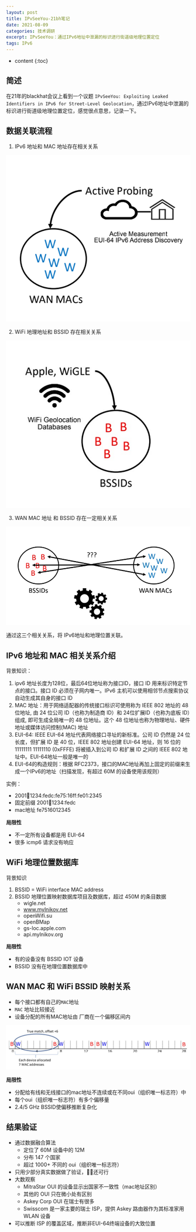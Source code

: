 ```yaml
---
layout: post
title: IPvSeeYou-21bh笔记
date: 2021-08-09
categories: 技术调研
excerpt: IPvSeeYou：通过IPv6地址中泄漏的标识进行街道级地理位置定位
tags: IPv6
---
```


* content
{:toc}

## 简述

在21年的blackhat会议上看到一个议题 `IPvSeeYou: Exploiting Leaked Identifiers in IPv6 for Street-Level Geolocation`，通过IPv6地址中泄漏的标识进行街道级地理位置定位，感觉很点意思，记录一下。

## 数据关联流程

1. IPv6 地址和 MAC 地址存在相关关系

![1628492391392](/img/IPvSeeYou/ca4f6742c3354f1bb35b3cb0ba7777d6.png)


2. WiFi 地理地址和 BSSID 存在相关关系 

![1628492450525](/img/IPvSeeYou/b65ef39abc884852b18326f807adf2de.png)

3. WAN MAC 地址 和 BSSID 存在一定相关关系

![1628492528407](/img/IPvSeeYou/dbc3af567750439482dd3c1df49de0a8.png)

通过这三个相关关系，将 IPv6地址和地理位置关联。

## IPv6 地址和 MAC 相关关系介绍

背景知识：

1. ipv6 地址长度为128位，最后64位地址称为接口ID，接口 ID 用来标识特定节点的接口。接口 ID 必须在子网内唯一。IPv6 主机可以使用相邻节点搜索协议自动生成其自身的接口 ID
2. MAC 地址：用于网络适配器的传统接口标识可使用称为 IEEE 802 地址的 48 位地址, 由 24 位公司 ID（也称为制造商 ID）和 24位扩展ID（也称为底板 ID）组成, 即可生成全局唯一的 48 位地址。这个 48 位地址也称为物理地址、硬件地址或媒体访问控制(MAC) 地址
3. EUI-64: IEEE EUI-64 地址代表网络接口寻址的新标准。公司 ID 仍然是 24 位长度，但扩展 ID 是 40 位，IEEE 802 地址创建 EUI-64 地址，则 16 位的 11111111 11111110 (0xFFFE) 将被插入到公司 ID 和扩展 ID 之间的 IEEE 802 地址中。EUI-64地址一般是唯一的
4. EUI-64的构造规则：根据 RFC2373，接口的MAC地址再加上固定的前缀来生成一个IPv6的地址（扫描发现，有超过 60M 的设备使用该规则）

实例：
* 2001:abcd:1234:fedc:fe75:16ff:fe01:2345
* 固定前缀 2001:abcd:1234:fedc
* mac地址 fe7516012345

**局限性**
* 不一定所有设备都是用 EUI-64
* 很多 icmp6 请求没有响应

## WiFi 地理位置数据库

背景知识

1. BSSID = WiFi interface MAC address
2. BSSID 地理位置映射数据库项目及数据库，超过 450M 的条目数据
    * wigle.net
    * www.mylnikov.net
    * openWifi.su
    * openBMap
    * gs-loc.apple.com
    * api.mylnikov.org

**局限性**

* 有的设备没有 BSSID  IOT 设备
* BSSID 没有在地理位置数据库中

##  WAN MAC 和 WiFi BSSID 映射关系

* 每个接口都有自己的`MAC`地址
* `MAC` 地址比较接近
* 设备分配的所有MAC地址由 厂商在一个偏移区间内

![1628496785231](/img/IPvSeeYou/f132383276a34446b1b877ffdf705fcf.png)

**局限性**
* 分配给有线和无线接口的mac地址不连续或在不同oui（组织唯一标志符）中
* 每个oui（组织唯一标志符）有多个偏移量
* 2.4/5 GHz BSSID使偏移推断复杂化

## 结果验证

* 通过数据融合算法
    * 定位了 60M 设备中的 12M
    * 分布 147 个国家
    * 超过 1000+ 不同的 oui（组织唯一标志符）
* 只用少部分真实数据做了验证，还可行
* 大数观察
    * MitraStar OUI 的设备显示出国家不一致性（mac地址区别）
    * 其他的 OUI 只在微小处有区别
    * Askey Corp OUI 在瑞士有很多
    * Swisscom 是一家主要的瑞士 ISP，提供 Askey 路由器作为其标准家用 WLAN 设备
* 可以推断 ISP 的覆盖区域，推断非EUI-64终端设备的大致位置